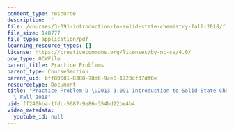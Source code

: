 ```yaml
---
content_type: resource
description: ''
file: /courses/3-091-introduction-to-solid-state-chemistry-fall-2018/ff240bba1fdc56879e86354bd22be4b4_MIT3_091F18_PPD.pdf
file_size: 148777
file_type: application/pdf
learning_resource_types: []
license: https://creativecommons.org/licenses/by-nc-sa/4.0/
ocw_type: OCWFile
parent_title: Practice Problems
parent_type: CourseSection
parent_uid: bff80681-8388-78d6-9ce8-1723cf37df0e
resourcetype: Document
title: "Practice Problem D \u2013 3.091 Introduction to Solid-State Chemistry \u2013\
  \ Fall 2018"
uid: ff240bba-1fdc-5687-9e86-354bd22be4b4
video_metadata:
  youtube_id: null
---
```

